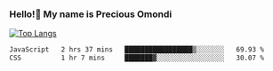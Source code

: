 ### Hello!👋 My name is Precious Omondi 

[![Top Langs](https://github-readme-stats.vercel.app/api/top-langs/?username=Presho99&langs_count=8&theme=dark)](https://github.com/Presho99/github-readme-stats)



<!--START_SECTION:waka-->

```txt
JavaScript   2 hrs 37 mins   █████████████████▒░░░░░░░   69.93 %
CSS          1 hr 7 mins     ███████▓░░░░░░░░░░░░░░░░░   30.07 %
```

<!--END_SECTION:waka-->

